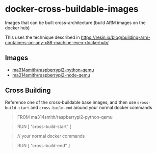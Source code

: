 # docker-cross-buildable-images
Images that can be built cross-architecture (build ARM images on the docker hub)

This uses the technique described in https://resin.io/blog/building-arm-containers-on-any-x86-machine-even-dockerhub/

## Images

- [ma314smith/raspberrypi2-python-qemu](https://hub.docker.com/r/ma314smith/raspberrypi2-python-qemu)
- [ma314smith/raspberrypi2-node-qemu](https://hub.docker.com/r/ma314smith/raspberrypi2-node-qemu)

## Cross Building
Reference one of the cross-buildable base images, and then use `cross-build-start` and `cross-build-end` around your normal docker commands

>FROM ma314smith/raspberrypi2-python-qemu

>RUN [ "cross-build-start" ]

>// your normal docker commands

>RUN [ "cross-build-end" ]
